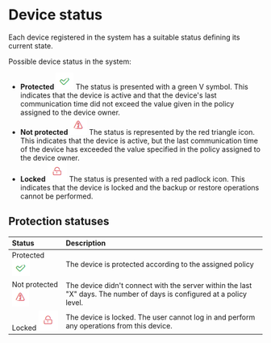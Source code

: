 # Device status

Each device registered in the system has a suitable status defining its current state.

Possible device status in the system:

* **Protected** ![](../../../.gitbook/assets/protected.png)  The status is presented with a green V symbol. This indicates that the device is active and that the device's last communication time did not exceed the value given in the policy assigned to the device owner.
* **Not protected** ![](../../../.gitbook/assets/unprotected.png)  The status is represented by the red triangle icon. This indicates that the device is active, but the last communication time of the device has exceeded the value specified in the policy assigned to the device owner.
* **Locked** ![](../../../.gitbook/assets/locked.png)  The status is presented with a red padlock icon. This indicates that the device is locked and the backup or restore operations cannot be performed.



## Protection statuses <a id="device-statuses"></a>

| **Status** | **Description** |
| :--- | :--- |
| Protected ![](../../../.gitbook/assets/protected.png) | The device is protected according to the assigned policy |
| Not protected ![](../../../.gitbook/assets/unprotected.png) | The device didn't connect with the server within the last "X" days. The number of days is configured at a policy level. |
| Locked ![](../../../.gitbook/assets/locked.png) | The device is locked. The user cannot log in and perform any operations from this device. |

